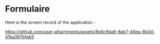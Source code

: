 # Formulaire
Here is the screen record of the application :

https://github.com/user-attachments/assets/8e8c9da6-8ab7-46ea-8b0d-41ba367bfab5

